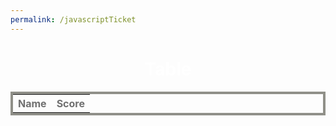 ```yaml
---
permalink: /javascriptTicket
---
```

<head>
    <script src="https://code.jquery.com/jquery-1.12.4.min.js"></script>
</head>
<h1 style="color:white; text-align: center;">Table</h1>
<style>
  #sample_style{
    width: 100%;
    color:white;
    border: 4px solid #808080;
  }
</style>
<table id="table" style="width: 100%; color: #707070; border: 4px solid #909089;">
  <tr>
    <th>Name</th>
    <th>Score</th>
  </tr>
  <tbody id="get">
  </tbody>
</table>

<script>
    function partition(arr, l, m, r){
        var n1 = m - l + 1;
        var n2 = r - m;
        var L = new Array(n1);
        var R = new Array(n2);
        
        for (var i = 0; i < n1; i++)
            L[i] = arr[l + i];
        for (var j = 0; j < n2; j++)
            R[j] = arr[m + 1 + j];
        
        var i = 0;
        var j = 0;
        var k = l;
     
        while (i < n1 && j < n2) {
            if (L[i]["score"] <= R[j]["score"]) {
                arr[k] = L[i];
                i++;
            }
            else {
                arr[k] = R[j];
                j++;
            }
            k++;
        }
        while (i < n1) {
            arr[k] = L[i];
            i++;
            k++;
        }
        while (j < n2) {
            arr[k] = R[j];
            j++;
            k++;
        }
    }
    

    function mergeSort(arr,l, r){
        if(l>=r){
            return;
        }
        var m =l+ parseInt((r-l)/2);
        mergeSort(arr,l,m);
        mergeSort(arr,m+1,r);
        partition(arr,l,m,r);
    }

    var labelsRow = '<tr>' +
        '<th>Name</th>' +
        '<th>Score</th>' +
        '</tr>';
    $('#table').append(labelsRow);

    let array = [{"name":"Jason","score":1000},
            {"name":"Jaso","score":1200}];
    mergeSort(array,0,array.length-1)
    console.log(array)

    array.forEach(function (record){
        var name = record["name"];
        var score = record["score"];
        var row = '<tr>' +
            '<td>' + name + '</td>' +
            '<td>' + score + '</td>' +
            '</tr>';

        $('#table').append(row);
    });
</script>